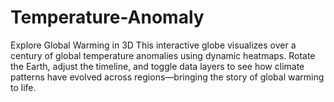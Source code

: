 # Temperature-Anomaly
Explore Global Warming in 3D This interactive globe visualizes over a century of global temperature anomalies using dynamic heatmaps. Rotate the Earth, adjust the timeline, and toggle data layers to see how climate patterns have evolved across regions—bringing the story of global warming to life.
